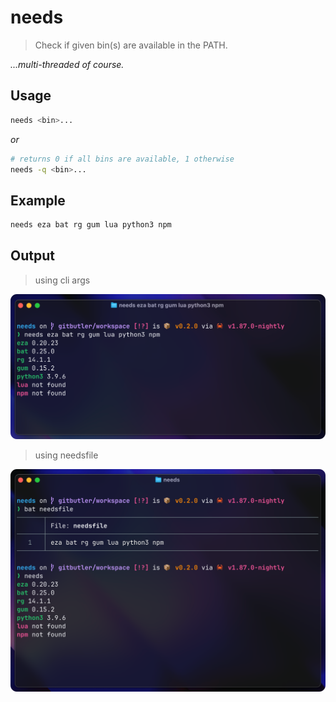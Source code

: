 # needs
> Check if given bin(s) are available in the PATH.

*...multi-threaded of course.*

## Usage
```bash
needs <bin>...
```

*or*

```bash
# returns 0 if all bins are available, 1 otherwise
needs -q <bin>...
```

## Example
```bash
needs eza bat rg gum lua python3 npm
```

## Output
> using cli args

![needs](screenshot.png)

> using needsfile

![needs](screenshot_file.png)
